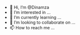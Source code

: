 - 👋 Hi, I’m @Dinamza
- 👀 I’m interested in ...
- 🌱 I’m currently learning ...
- 💞️ I’m looking to collaborate on ...
- 📫 How to reach me ...

<!---
Dinamza/Dinamza is a ✨ special ✨ repository because its `README.md` (this file) appears on your GitHub profile.
You can click the Preview link to take a look at your changes.
--->
